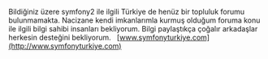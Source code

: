 
Bildiğiniz üzere symfony2 ile ilgili Türkiye de henüz bir topluluk forumu bulunmamakta. Nacizane kendi imkanlarımla kurmuş olduğum foruma konu ile ilgili bilgi sahibi insanları bekliyorum. Bilgi paylaştıkça çoğalır arkadaşlar herkesin desteğini bekliyorum.   [www.symfonyturkiye.com](http://www.symfonyturkiye.com)